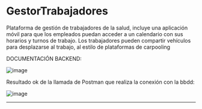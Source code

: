 # GestorTrabajadores
Plataforma de gestión de trabajadores de la salud, incluye una aplicación móvil para que los empleados puedan acceder a un calendario con sus horarios y turnos de trabajo. Los trabajadores pueden compartir vehículos para desplazarse al trabajo, al estilo de plataformas de carpooling


DOCUMENTACIÓN BACKEND:

![image](https://github.com/user-attachments/assets/e5899ed8-4d42-4a38-9c53-a84d4903ae2a)

Resultado ok de la llamada de Postman que realiza la conexión con la bbdd:

![image](https://github.com/user-attachments/assets/b2d3b60d-da3f-4085-86dd-b33840ef389d)

-------------------------------------------------------------------------------------------

